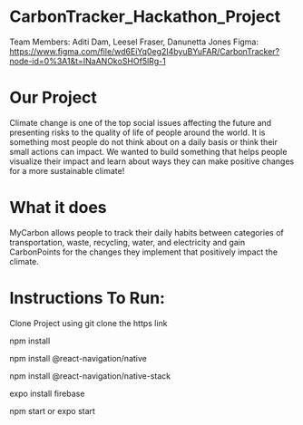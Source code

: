 # CarbonTracker_Hackathon_Project
Team Members:  Aditi Dam, Leesel Fraser, Danunetta Jones
  Figma: https://www.figma.com/file/wd6EiYq0eg2I4byuBYuFAR/CarbonTracker?node-id=0%3A1&t=INaANOkoSHOf5lRg-1


# Our Project
Climate change is one of the top social issues affecting the future and presenting risks to the quality of life of people around the world. It is something most people do not think about on a daily basis or think their small actions can impact. We wanted to build something that helps people visualize their impact and learn about ways they can make positive changes for a more sustainable climate!

# What it does
MyCarbon allows people to track their daily habits between categories of transportation, waste, recycling, water, and electricity and gain CarbonPoints for the changes they implement that positively impact the climate.

# Instructions To Run:

Clone Project using git clone the https link

npm install

npm install @react-navigation/native

npm install @react-navigation/native-stack

expo install firebase

npm start or expo start



